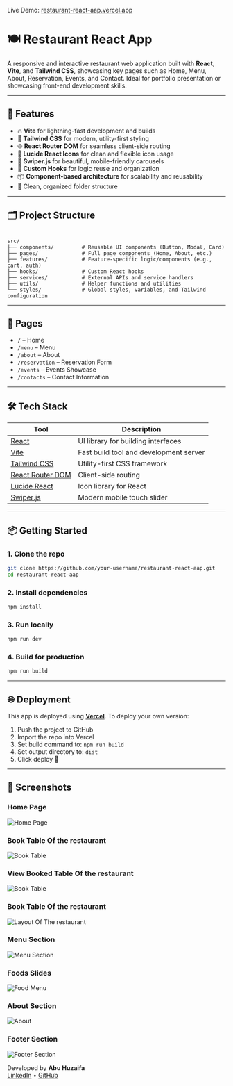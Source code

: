 

Live Demo: [restaurant-react-aap.vercel.app](https://restaurant-react-aap.vercel.app)

# 🍽️ Restaurant React App


A responsive and interactive restaurant web application built with **React**, **Vite**, and **Tailwind CSS**, showcasing key pages such as Home, Menu, About, Reservation, Events, and Contact. Ideal for portfolio presentation or showcasing front-end development skills.

---

## 🚀 Features

- 🔥 **Vite** for lightning-fast development and builds
- 💅 **Tailwind CSS** for modern, utility-first styling
- 🌐 **React Router DOM** for seamless client-side routing
- 🧩 **Lucide React Icons** for clean and flexible icon usage
- 🎠 **Swiper.js** for beautiful, mobile-friendly carousels
- 🧠 **Custom Hooks** for logic reuse and organization
- 📦 **Component-based architecture** for scalability and reusability
- 📁 Clean, organized folder structure

---

## 🗂️ Project Structure

```

src/
├── components/         # Reusable UI components (Button, Modal, Card)
├── pages/              # Full page components (Home, About, etc.)
├── features/           # Feature-specific logic/components (e.g., cart, auth)
├── hooks/              # Custom React hooks
├── services/           # External APIs and service handlers
├── utils/              # Helper functions and utilities
└── styles/             # Global styles, variables, and Tailwind configuration

````

---

## 📄 Pages

- `/` – Home
- `/menu` – Menu
- `/about` – About
- `/reservation` – Reservation Form
- `/events` – Events Showcase
- `/contacts` – Contact Information

---

## 🛠️ Tech Stack

| Tool           | Description                                      |
|----------------|--------------------------------------------------|
| [React](https://reactjs.org/)         | UI library for building interfaces             |
| [Vite](https://vitejs.dev/)           | Fast build tool and development server         |
| [Tailwind CSS](https://tailwindcss.com/) | Utility-first CSS framework                    |
| [React Router DOM](https://reactrouter.com/) | Client-side routing                           |
| [Lucide React](https://lucide.dev/)   | Icon library for React                         |
| [Swiper.js](https://swiperjs.com/)    | Modern mobile touch slider                     |

---

## 📦 Getting Started

### 1. Clone the repo

```bash
git clone https://github.com/your-username/restaurant-react-aap.git
cd restaurant-react-aap
````

### 2. Install dependencies

```bash
npm install
```

### 3. Run locally

```bash
npm run dev
```

### 4. Build for production

```bash
npm run build
```

---

## 🌐 Deployment

This app is deployed using **[Vercel](https://vercel.com/)**. To deploy your own version:

1. Push the project to GitHub
2. Import the repo into Vercel
3. Set build command to: `npm run build`
4. Set output directory to: `dist`
5. Click deploy 🚀

---

## 📸 Screenshots

### Home Page
![Home Page](public/home.png)

### Book Table Of the restaurant
![Book Table](public/bookt.png)

### View Booked Table Of the restaurant
![Book Table](public/vTable.png)

### Book Table Of the restaurant
![Layout Of The restaurant](public/tables-map.png)

### Menu Section
![Menu Section](public/menu.png)

### Foods Slides
![Food Menu](public/sp.png)

### About Section
![About](public/ab.png)

### Footer Section
![Footer Section](public/ft.png)








Developed by **Abu Huzaifa**  
[LinkedIn](https://www.linkedin.com/in/iiuzaifa/) • [GitHub](https://github.com/iuzaifa)


